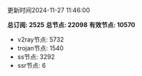 更新时间2024-11-27 11:46:00

**总订阅: 2525**
**总节点: 22098**
**有效节点: 10570**
- v2ray节点: 5732
- trojan节点: 1540
- ss节点: 3292
- ssr节点: 6
